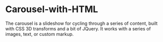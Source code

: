 # Carousel-with-HTML
The carousel is a slideshow for cycling through a series of content, built with CSS 3D transforms and a bit of JQuery. It works with a series of images, text, or custom markup.
